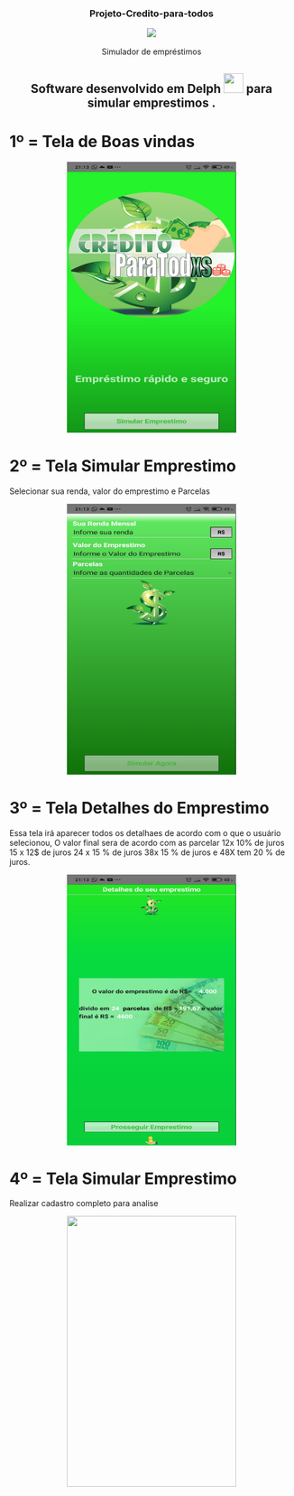 


### <p align="center">Projeto-Credito-para-todos  </p> 


<div align="center">
 
 <img src="https://user-images.githubusercontent.com/57731043/123497796-d4e6ad00-d605-11eb-8569-1979864e2a12.png " />
</div>
 <p align="center">Simulador de empréstimos </p>  

## <p align="center">Software desenvolvido em Delph <img width="35" height="35" src="http://www.andreanolanusse.com/pt/wp-content/uploads/2011/07/Icon_Delphi.png">  para simular emprestimos .  </p> 

 





# 1º = Tela de Boas vindas

<p align="center">
  <img width="300" height="480" src="https://github.com/mdg0m35/Proojeto-Credito-para-todos/blob/main/Screenshot_2021-06-22-21-13-30-723_com.embarcadero.CreditoParadxs.jpg">
</p>


# 2º = Tela Simular Emprestimo 
Selecionar sua renda, valor do emprestimo e Parcelas
<p align="center">
  <img width="300" height="480" src="https://github.com/mdg0m35/Proojeto-Credito-para-todos/blob/main/Screenshot_2021-06-22-21-13-37-288_com.embarcadero.CreditoParadxs.jpg">
</p>


# 3º = Tela Detalhes do Emprestimo
 Essa tela irá aparecer todos os detalhaes de acordo com o que o usuário selecionou, O valor final sera de acordo com as parcelar 12x 10% de juros 15 x 12$ de juros 
 24 x 15 % de juros 38x 15 % de juros e 48X tem 20 % de juros.
<p align="center">
  <img width="300" height="480" src="https://github.com/mdg0m35/Proojeto-Credito-para-todos/blob/main/Screenshot_2021-06-22-21-13-50-493_com.embarcadero.CreditoParadxs.jpg">
</p>

# 4º = Tela Simular Emprestimo 
Realizar cadastro completo para analise  
<p align="center">
  <img width="300" height="480" src="https://user-images.githubusercontent.com/57731043/123499662-b3d68a00-d60e-11eb-8641-5f03b5d4fba2.jpg">
</p>


